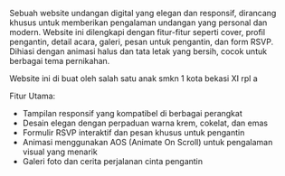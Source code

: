 Sebuah website undangan digital yang elegan dan responsif, dirancang khusus untuk memberikan pengalaman undangan yang personal dan modern.
Website ini dilengkapi dengan fitur-fitur seperti cover, profil pengantin, detail acara, galeri, pesan untuk pengantin, dan form RSVP.
Dihiasi dengan animasi halus dan tata letak yang bersih, cocok untuk berbagai tema pernikahan.

Website ini di buat oleh salah satu anak smkn 1 kota bekasi XI rpl a

Fitur Utama:

* Tampilan responsif yang kompatibel di berbagai perangkat
* Desain elegan dengan perpaduan warna krem, cokelat, dan emas
* Formulir RSVP interaktif dan pesan khusus untuk pengantin
* Animasi menggunakan AOS (Animate On Scroll) untuk pengalaman visual yang menarik
* Galeri foto dan cerita perjalanan cinta pengantin

